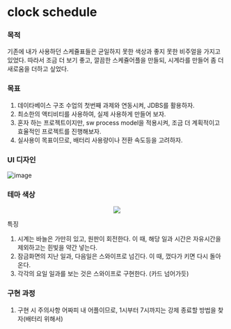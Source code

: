 # clock schedule
### 목적
기존에 내가 사용하던 스케쥴표들은 균일하지 못한 색상과 좋지 못한 비주얼을 가지고 있었다. 따라서 조금 더 보기 좋고, 깔끔한 스케쥴어플을 만들되, 시계라를 만들어 좀 더 새로움을 더하고 싶었다. 

### 목표
1. 데이타베이스 구조 수업의 첫번째 과제와 연동시켜, JDBS를 활용하자. 
2. 최소한의 액티비티를 사용하여, 실제 사용하게 만들어 보자. 
3. 혼자 하는 프로젝트이지만, sw process model을 적용시켜, 조금 더 계획적이고 효율적인 프로젝트를 진행해보자.
4. 실사용이 목표이므로, 배터리 사용량이나 전환 속도등을 고려하자. 

### UI 디자인  
![image](https://user-images.githubusercontent.com/81007362/158601258-9e99b6c8-6f60-4f9b-89c6-fd595e85a223.png)
### 테마 색상  
<p align="center"><img src="https://user-images.githubusercontent.com/81007362/158588858-4e23401f-da95-4175-b797-723524c81461.png"></p>


특징
1. 시계는 바늘은 가만히 있고, 원판이 회전한다. 이 때, 해당 일과 시간은 자유시간을 제외하고는 흰빛을 약간 넣는다. 
2. 잠금화면의 지난 일과, 다음일은 스와이프로 넘긴다. 이 때, 껐다가 키면 다시 돌아온다. 
3. 각각의 요일 일과를 보는 것은 스와이프로 구현한다. (카드 넘어가듯)

### 구현 과정
1. 구현 시 주의사항
  어짜피 내 어플이므로, 1시부터 7시까지는 강제 종료할 방법을 찾자(배터리 위해서)
